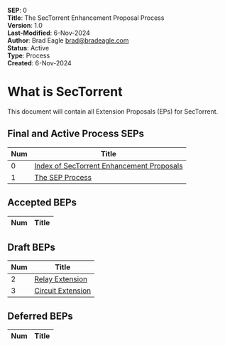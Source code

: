 **SEP**: 0<br>
**Title**: The SecTorrent Enhancement Proposal Process<br>
**Version**: 1.0<br>
**Last-Modified**: 6-Nov-2024<br>
**Author**: Brad Eagle <brad@bradeagle.com><br>
**Status**: Active<br>
**Type**: Process<br>
**Created**: 6-Nov-2024

# What is SecTorrent

This document will contain all Extension Proposals (EPs) for
SecTorrent.

Final and Active Process SEPs
-----

| Num   | Title                                                                                             |
|-------|---------------------------------------------------------------------------------------------------|
| 0     | [Index of SecTorrent Enhancement Proposals](/seps/0000)                                            |
| 1     | [The SEP Process](/seps/0001)                                                                     |

Accepted BEPs
-----

| Num   | Title                                                                                             |
|-------|---------------------------------------------------------------------------------------------------|

Draft BEPs
-----

| Num   | Title                                                                                             |
|-------|---------------------------------------------------------------------------------------------------|
| 2     | [Relay Extension](/seps/0002)                                                                     |
| 3     | [Circuit Extension](/seps/0003)                                                                   |

Deferred BEPs 
-----

| Num   | Title                                                                                             |
|-------|---------------------------------------------------------------------------------------------------|
